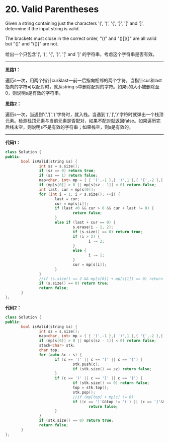 # 20. Valid Parentheses

Given a string containing just the characters '(', ')', '{', '}', '[' and ']', determine if the input string is valid.

The brackets must close in the correct order, "()" and "()[]{}" are all valid but "(]" and "([)]" are not.


给出一个只包含'(', ')', '{', '}', '[' and ']' 的字符串，考虑这个字符串是否有效。

---

**思路1：**

遍历s一次，用两个指针cur&last一前一后指向相邻的两个字符，当指针cur和last指向的字符可以配对时，就从string s中删除配对的字符。如果s的大小被删除至0，则说明s是有效的字符串。

**思路2：**

遍历s一次，当遇到'(','[','{'字符时，就入栈。当遇到')',']','}'字符时就弹出一个栈顶元素。检测栈顶元素与当前元素是否配对，如果不配对就返回false。如果遍历完后栈未空，则说明s不是有效的字符串；如果栈空，则s是有效的。

---

**代码1：**

```c++
class Solution {
public:
       bool isValid(string &s) {
               int sz = s.size();
               if (sz == 0) return true;
               if (sz == 1) return false;
               map<char, int> mp = { { '(',-1 },{ ')',1 },{ '{',-2 },{ '}',2 },{ '[',-3 },{ ']',3 } };
               if (mp[s[0]] > 0 || mp[s[sz - 1]] < 0) return false;
               int last, cur = mp[s[0]];
               for (int i = 1; i < s.size(); ++i) {
                      last = cur;
                      cur = mp[s[i]];
                      if (last <0 && cur > 0 && cur + last != 0) {
                              return false;
                      }
                      else if (last + cur == 0) {
                              s.erase(i - 1, 2);
                              if (s.size() == 0) return true;
                              if (i > 2) {
                                     i -= 2;
                              }
                              else {
                                     i -= 1;
                              }
                              cur = mp[s[i]];
                      }
               }
               //if (s.size() == 2 && mp[s[0]] + mp[s[1]] == 0) return true;
               if (s.size() == 0) return true;
               return false;
       }
};
```



**代码2：**

```c++
class Solution {
public:
       bool isValid(string &s) {
               int sz = s.size();
               map<char, int> mp = { { '(',-1 },{ ')',1 },{ '{',-2 },{ '}',2 },{ '[',-3 },{ ']',3 } };
               if (mp[s[0]] > 0 || mp[s[sz - 1]] < 0) return false;
               stack<char> stk;
               char top;
               for (auto &c : s) {
                      if (c == '(' || c == '[' || c == '{') {
                              stk.push(c);
                              if (stk.size() == sz) return false;
                      }
                      if (c == ')' || c == ']' || c == '}') {
                              if (stk.size() == 0) return false;
                              top = stk.top();
                              stk.pop();
                              //if (mp[top] + mp[c] != 0)
                              if ((c == ')'&&top != '(') || (c == ']'&&top != '[') || (c == '}'&&top != '{'))
                                     return false;
                      }
               }
               if (stk.size() == 0) return true;
               return false;
       }
};
```








